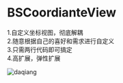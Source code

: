 # BSCoordianteView
1.自定义坐标视图，彻底解耦</br>
2.随意根据自己的喜好和需求进行自定义</br>
3.只需两行代码即可搞定</br>
4.高扩展，弹性扩展</br>

![daqiang](http://pic.yesky.com/imagelist/07/03/1769316_2073.jpg)
